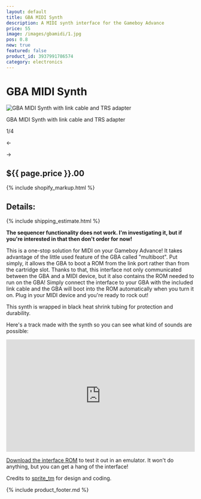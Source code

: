 ```yaml
---
layout: default
title: GBA MIDI Synth
description: A MIDI synth interface for the Gameboy Advance
price: 55
image: /images/gbamidi/1.jpg
pos: 0.8
new: true
featured: false
product_id: 3937991786574
category: electronics
---
```

# GBA MIDI Synth

<div class="gallery">
	<img src="{{ site.baseurl }}public/images/gbamidi/1.jpg" alt="GBA MIDI Synth with link cable and TRS adapter" id="gallery_image" onclick="cycle(1); return false;">
	<p id="gallery_subtitle">GBA MIDI Synth with link cable and TRS adapter</p>
	<p id="gallery_pos_text">1/4</p>
	<div id="gallery_nav">
		<p id="gallery_nav_left" onclick="cycle(0); return false;">←</p>
		<p id="gallery_nav_right" onclick="cycle(1); return false;">→</p>
	</div>
</div>

## ${{ page.price }}.00

{% include shopify_markup.html %}

## Details:

{% include shipping_estimate.html %}

**The sequencer functionality does not work. I'm investigating it, but if you're interested in that then don't order for now!**

This is a one-stop solution for MIDI on your Gameboy Advance! It takes advantage of the little used feature of the GBA called "multiboot". Put simply, it allows the GBA to boot a ROM from the link port rather than from the cartridge slot. Thanks to that, this interface not only communicated between the GBA and a MIDI device, but it also contains the ROM needed to run on the GBA! Simply connect the interface to your GBA with the included link cable and the GBA will boot into the ROM automatically when you turn it on. Plug in your MIDI device and you're ready to rock out!

This synth is wrapped in black heat shrink tubing for protection and durability.

Here's a track made with the synth so you can see what kind of sounds are possible:

<iframe width="100%" height="300" scrolling="no" frameborder="no" src="https://w.soundcloud.com/player/?url=https%3A//api.soundcloud.com/tracks/20616464&amp;color=%23ff5500&amp;auto_play=false&amp;hide_related=false&amp;show_comments=true&amp;show_user=true&amp;show_reposts=false&amp;show_teaser=true&amp;visual=true"></iframe>

[Download the interface ROM](/gbamidi_emulator.gba) to test it out in an emulator. It won't do anything, but you can get a hang of the interface!

Credits to [sprite_tm](http://spritesmods.com/) for design and coding.

{% include product_footer.md %}

<script src="{{ site.baseurl }}public/js/gbamidigallery.js"></script>

